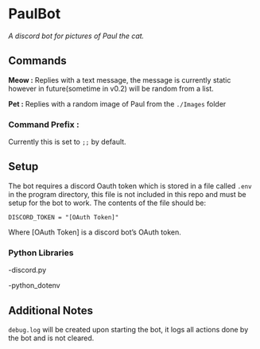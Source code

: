 # PaulBot
*A discord bot for pictures of Paul the cat.*

## Commands

**Meow :**
Replies with a text message, the message is currently static however in future(sometime in v0.2) will be random from a list.

**Pet :**
Replies with a random image of Paul from the `./Images` folder

### Command Prefix :
Currently this is set to `;;` by default. 

## Setup

The bot requires a discord Oauth token which is stored in a file called `.env` in the program directory, this file is not included in this repo and must be setup for the bot to work. The contents of the file should be:

`DISCORD_TOKEN = "[OAuth Token]"`

Where [OAuth Token] is a discord bot’s OAuth token.

### Python Libraries

-discord.py

-python_dotenv

## Additional Notes

`debug.log` will be created upon starting the bot, it logs all actions done by the bot and is not cleared.
